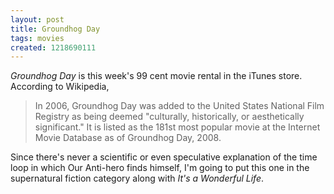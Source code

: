 ```yaml
---
layout: post
title: Groundhog Day
tags: movies
created: 1218690111
---
```

*Groundhog Day* is this week's 99 cent movie rental in the iTunes store.  According to Wikipedia,

> In 2006, Groundhog Day was added to the United States National Film Registry as being deemed "culturally, historically, or aesthetically significant."<!--break--> It is listed as the 181st most popular movie at the Internet Movie Database as of Groundhog Day, 2008.

Since there's never a scientific or even speculative explanation of the time loop in which Our Anti-hero finds himself, I'm going to put this one in the supernatural fiction category along with *It's a Wonderful Life*.
